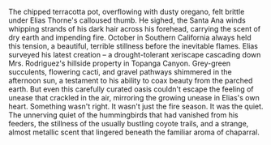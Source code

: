 The chipped terracotta pot, overflowing with dusty oregano, felt brittle under Elias Thorne's calloused thumb. He sighed, the Santa Ana winds whipping strands of his dark hair across his forehead, carrying the scent of dry earth and impending fire. October in Southern California always held this tension, a beautiful, terrible stillness before the inevitable flames. Elias surveyed his latest creation – a drought-tolerant xeriscape cascading down Mrs. Rodriguez's hillside property in Topanga Canyon.  Grey-green succulents, flowering cacti, and gravel pathways shimmered in the afternoon sun, a testament to his ability to coax beauty from the parched earth. But even this carefully curated oasis couldn't escape the feeling of unease that crackled in the air, mirroring the growing unease in Elias's own heart. Something wasn't right.  It wasn't just the fire season. It was the quiet. The unnerving quiet of the hummingbirds that had vanished from his feeders, the stillness of the usually bustling coyote trails, and a strange, almost metallic scent that lingered beneath the familiar aroma of chaparral.
